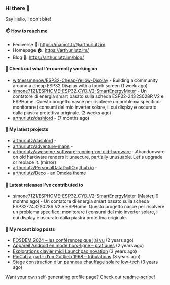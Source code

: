 ### Hi there 👋

Say Hello, I don't bite!

#### 📫 How to reach me

- Fediverse 🐘: https://mamot.fr/@arthurlutzim
- Homepage 🏠: https://arthur.lutz.im/
- Blog 📰: https://arthur.lutz.im/blog/

#### 👷 Check out what I'm currently working on

- [witnessmenow/ESP32-Cheap-Yellow-Display](https://github.com/witnessmenow/ESP32-Cheap-Yellow-Display) - Building a community around a cheap ESP32 Display with a touch screen (1 week ago)
- [simone7121/ESPHOME-ESP32_CYD_V2-SmartEnergyMeter](https://github.com/simone7121/ESPHOME-ESP32_CYD_V2-SmartEnergyMeter) - Un contatore di energia smart basato sulla scheda ESP32-2432S028R V2 e ESPHome. Questo progetto nasce per risolvere un problema specifico: monitorare i consumi del mio inverter solare, il cui display è oscurato dalla piastra protettiva originale. (2 weeks ago)
- [arthurlutz/dashlord](https://github.com/arthurlutz/dashlord) -  (7 months ago)

#### 🌱 My latest projects

- [arthurlutz/dashlord](https://github.com/arthurlutz/dashlord) - 
- [arthurlutz/adventure-maps](https://github.com/arthurlutz/adventure-maps) - 
- [arthurlutz/awesome-software-running-on-old-hardware](https://github.com/arthurlutz/awesome-software-running-on-old-hardware) - Abandonware on old hardware renders it unsecure, partially unusuable. Let&#39;s upgrade or replace it. (mirror)
- [arthurlutz/PersonalDataDotIO.github.io](https://github.com/arthurlutz/PersonalDataDotIO.github.io) - 
- [arthurlutz/Deco](https://github.com/arthurlutz/Deco) - an Omeka theme

#### 🔭 Latest releases I've contributed to

- [simone7121/ESPHOME-ESP32_CYD_V2-SmartEnergyMeter](https://github.com/simone7121/ESPHOME-ESP32_CYD_V2-SmartEnergyMeter) ([Master](https://github.com/simone7121/ESPHOME-ESP32_CYD_V2-SmartEnergyMeter/releases/tag/Master), 9 months ago) - Un contatore di energia smart basato sulla scheda ESP32-2432S028R V2 e ESPHome. Questo progetto nasce per risolvere un problema specifico: monitorare i consumi del mio inverter solare, il cui display è oscurato dalla piastra protettiva originale.

#### 📜 My recent blog posts

- [FOSDEM 2024 – les conférences que j’ai vu](https://arthur.lutz.im/blog/2024/02/22/fosdem-2024-les-conferences-que-jai-vu/) (2 years ago)
- [Appareil Android en mode hors-ligne – pratiques](https://arthur.lutz.im/blog/2022/10/17/appareil-android-en-mode-hors-ligne-pratiques/) (2 years ago)
- [Explorations clavier midi Launchpad novation](https://arthur.lutz.im/blog/2022/02/28/explorations-clavier-midi-launchpad-novation/) (3 years ago)
- [PinCab à partir d’un Gottlieb 1968 – tribulations](https://arthur.lutz.im/blog/2022/02/27/pincab-a-partir-dun-gottlieb-1968-tribulations/) (3 years ago)
- [Stage construction d’un panneau chauffage solaire low-tech](https://arthur.lutz.im/blog/2022/02/27/stage-construction-dun-panneau-chauffage-solaire-low-tech/) (3 years ago)

Want your own self-generating profile page? Check out [readme-scribe](https://github.com/muesli/readme-scribe)!
